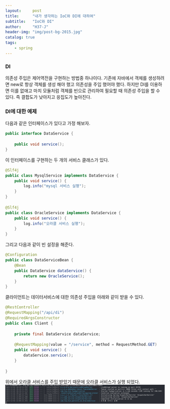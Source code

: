 ```yaml
---
layout:     post
title:      "내가 생각하는 IoC와 DI에 대하여"
subtitle:   "IoC와 DI"
author:     "H37-J"
header-img: "img/post-bg-2015.jpg"
catalog: true
tags:
    - spring
---
```


### DI

의존성 주입은 제어역전을 구현하는 방법중 하나이다. 기존에 자바에서 객체를 생성하려면 new로 항상 객체를 생성 해야 했고 의존성을 주입 했어야 했다. 하지만 DI를 이용하면 이를 없애고 마치 모듈처럼 객체를 빈으로 관리하여 필요할 때 의존성 주입을 할 수 있다. 즉 결합도가 낮아지고 응집도가 높아진다.

### DI에 대한 예제

다음과 같은 인터페이스가 있다고 가정 해보자.
```java
public interface DataService {
    
    public void service();
}

```

이 인터페이스를 구현하는 두 개의 서비스 클래스가 있다.
```java
@Slf4j
public class MysqlService implements DataService {
    public void service() {
        log.info("mysql 서비스 실행");
    }
}

@Slf4j
public class OracleService implements DataService {
    public void service() {
        log.info("오라클 서비스 실행");
    }
}
```

그리고 다음과 같이 빈 설정을 해준다.
```java
@Configuration
public class DataServiceBean {
    @Bean
    public DataService dataService() {
        return new OracleService();
    }
}
```

클라이언트는 데이터서비스에 대한 의존성 주입을 아래와 같이 받을 수 있다.
```java
@RestController
@RequestMapping("/api/di")
@RequiredArgsConstructor
public class Client {
    
    private final DataService dataService;

    @RequestMapping(value = "/service", method = RequestMethod.GET)
    public void service() {
        dataService.service();
    }

}
```

위에서 오라클 서비스를 주입 받았기 때문에 오라클 서비스가  실행 되었다.
<img src="https://raw.githubusercontent.com/H37-J/H37-J.github.io/main/_posts/spring/img/io.png" alt="사진이 없습니다">

